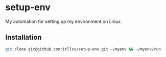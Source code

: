 # setup-env
My automation for setting up my environment on Linux.

## Installation
```bash
git clone git@github.com:itllsv/setup-env.git ~/myenv && ~/myenv/run
